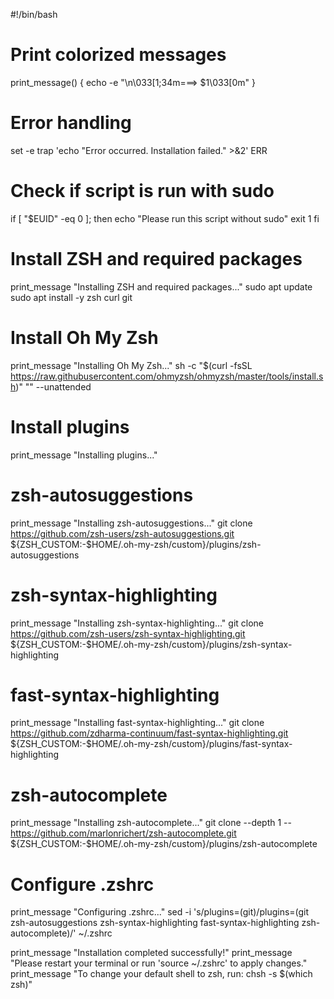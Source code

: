 #!/bin/bash

# Print colorized messages
print_message() {
    echo -e "\n\033[1;34m===> $1\033[0m"
}

# Error handling
set -e
trap 'echo "Error occurred. Installation failed." >&2' ERR

# Check if script is run with sudo
if [ "$EUID" -eq 0 ]; then
    echo "Please run this script without sudo"
    exit 1
fi

# Install ZSH and required packages
print_message "Installing ZSH and required packages..."
sudo apt update
sudo apt install -y zsh curl git

# Install Oh My Zsh
print_message "Installing Oh My Zsh..."
sh -c "$(curl -fsSL https://raw.githubusercontent.com/ohmyzsh/ohmyzsh/master/tools/install.sh)" "" --unattended

# Install plugins
print_message "Installing plugins..."

# zsh-autosuggestions
print_message "Installing zsh-autosuggestions..."
git clone https://github.com/zsh-users/zsh-autosuggestions.git ${ZSH_CUSTOM:-$HOME/.oh-my-zsh/custom}/plugins/zsh-autosuggestions

# zsh-syntax-highlighting
print_message "Installing zsh-syntax-highlighting..."
git clone https://github.com/zsh-users/zsh-syntax-highlighting.git ${ZSH_CUSTOM:-$HOME/.oh-my-zsh/custom}/plugins/zsh-syntax-highlighting

# fast-syntax-highlighting
print_message "Installing fast-syntax-highlighting..."
git clone https://github.com/zdharma-continuum/fast-syntax-highlighting.git ${ZSH_CUSTOM:-$HOME/.oh-my-zsh/custom}/plugins/fast-syntax-highlighting

# zsh-autocomplete
print_message "Installing zsh-autocomplete..."
git clone --depth 1 -- https://github.com/marlonrichert/zsh-autocomplete.git ${ZSH_CUSTOM:-$HOME/.oh-my-zsh/custom}/plugins/zsh-autocomplete

# Configure .zshrc
print_message "Configuring .zshrc..."
sed -i 's/plugins=(git)/plugins=(git zsh-autosuggestions zsh-syntax-highlighting fast-syntax-highlighting zsh-autocomplete)/' ~/.zshrc

print_message "Installation completed successfully!"
print_message "Please restart your terminal or run 'source ~/.zshrc' to apply changes."
print_message "To change your default shell to zsh, run: chsh -s $(which zsh)"
